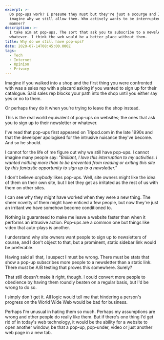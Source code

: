 ```yaml
---
excerpt: >-
  Do pop-ups work? I presume they must but they're just a scourge and I can't
  imagine why we still allow them. Who actively wants to be interrupted in this
  manner?
description: >-
  I take aim at pop-ups. The sort that ask you to subscribe to a newsletter or
  whatever. I think the web would be a better place without them.
title: Why do we still have pop-ups?
date: 2020-07-14T08:45:00.000Z
tags:
  - Tech
  - Internet
  - Opinion
  - Privacy
---
```

Imagine if you walked into a shop and the first thing you were confronted with was a sales rep with a placard asking if you wanted to sign up for their catalogue. Said sales rep blocks your path into the shop until you either say yes or no to them.

Or perhaps they do it when you're trying to leave the shop instead.

This is the real world equivalent of pop-ups on websites; the ones that ask you to sign up to their newsletter or whatever.

I've read that pop-ups first appeared on Tripod.com in the late 1990s and that the developer apologised for the intrusive nuisance they've become. And so he should.

I cannot for the life of me figure out why we still have pop-ups. I cannot imagine many people say: "*Brilliant, I love this interruption to my activities. I wanted nothing more than to be prevented from reading or exiting this site by this fantastic opportunity to sign up to a newsletter.*"

I don't believe *anybody* likes pop-ups. Well, site owners might like the idea of them on their own site, but I bet they get as irritated as the rest of us with them on other sites.

I can see why they might have worked when they were a new thing. The sheer novelty of them might have enticed a few people, but now they're just an irritant we have somehow become conditioned to.

Nothing is guaranteed to make me leave a website faster than when it performs an intrusive action. Pop-ups are a common one but things like video that auto-plays is another. 

I understand why site owners want people to sign up to newsletters of course, and I don't object to that, but a prominent, static sidebar link would be preferable.

Having said all that, I suspect I must be wrong. There must be stats that show a pop-up subscribes more people to a newsletter than a static link. There must be A/B testing that proves this somewhere. Surely?

That still doesn't make it right, though. I could convert more people to obedience by having them roundly beaten on a regular basis, but I'd be wrong to do so.

I simply don't get it. All logic would tell me that hindering a person's progress on the World Wide Web would be bad for business.

Perhaps I'm unusual in hating them so much. Perhaps my assumptions are wrong and other people do really like them. But if there's one thing I'd get rid of in today's web technology, it would be the ability for a website to open another window, be that a pop-up, pop-under, video or just another web page in a new tab.


